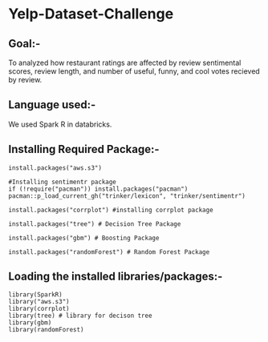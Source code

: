 # Yelp-Dataset-Challenge

## Goal:-
To analyzed how restaurant ratings are affected by review sentimental scores, review length, and number of useful, funny, and cool votes recieved by review.

## Language used:-
We used Spark R in databricks.

## Installing Required Package:-

```
install.packages("aws.s3")

#Installing sentimentr package
if (!require("pacman")) install.packages("pacman")
pacman::p_load_current_gh("trinker/lexicon", "trinker/sentimentr")

install.packages("corrplot") #installing corrplot package

install.packages("tree") # Decision Tree Package

install.packages("gbm") # Boosting Package

install.packages("randomForest") # Random Forest Package

```

## Loading the installed libraries/packages:-

```
library(SparkR)
library("aws.s3")
library(corrplot)
library(tree) # library for decison tree
library(gbm)
library(randomForest)
```
